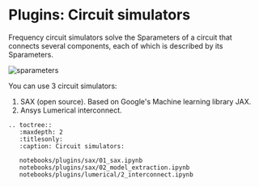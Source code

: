 # Plugins: Circuit simulators

Frequency circuit simulators solve the Sparameters of a circuit that connects several components, each of which is described by its Sparameters.

![sparameters](https://i.imgur.com/RSOTDIN.png)

You can use 3 circuit simulators:

1. SAX (open source). Based on Google's Machine learning library JAX.
2. Ansys Lumerical interconnect.


```{eval-rst}
.. toctree::
   :maxdepth: 2
   :titlesonly:
   :caption: Circuit simulators:

   notebooks/plugins/sax/01_sax.ipynb
   notebooks/plugins/sax/02_model_extraction.ipynb
   notebooks/plugins/lumerical/2_interconnect.ipynb
```
